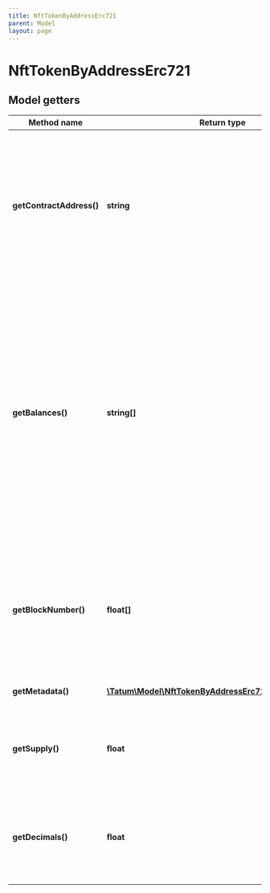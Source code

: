 ```yaml
---
title: NftTokenByAddressErc721
parent: Model
layout: page
---
```


# NftTokenByAddressErc721

## Model getters

Method name | Return type | Description | Notes
------------ | ------------- | ------------- | -------------
**getContractAddress()** | **string** | On Algorand, this is the asset ID (the ID of the NFT); on the other blockchains, this is the address of the NFT smart contract. <br>Example: `43821281` |
**getBalances()** | **string[]** | On Algorand, this is either an array of "1" to indicate that the NFTs with the specified IDs exist, or an array with the number of NFT fractions if the NFTs are <a href="https://developer.algorand.org/docs/get-started/tokenization/nft/#fractional-nfts" target="_blank">fractional</a>; on the other blockchains, this is an array of the IDs of the NFTs. <br>Example: `null` |
**getBlockNumber()** | **float[]** | (EVM-based blockchains only) An array of the numbers of the blocks in which the NFT was received by the address <br>Example: `null` | [optional]
**getMetadata()** | [**\Tatum\Model\NftTokenByAddressErc721TokenMetadata[]**](../NftTokenByAddressErc721TokenMetadata) |  <br>Example: `null` |
**getSupply()** | **float** | (Algorand only) The number of fractions in the NFT if the NFT is <a href="https://developer.algorand.org/docs/get-started/tokenization/nft/#fractional-nfts" target="_blank">fractional</a> <br>Example: `10` | [optional]
**getDecimals()** | **float** | (Algorand only) The number of decimal places in an NFT fraction if the NFT is <a href="https://developer.algorand.org/docs/get-started/tokenization/nft/#fractional-nfts" target="_blank">fractional</a> <br>Example: `1` | [optional]

